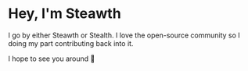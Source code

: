# Hey, I'm Steawth
I go by either Steawth or Stealth.
I love the open-source community so I doing my part contributing back into it.

I hope to see you around 👋
